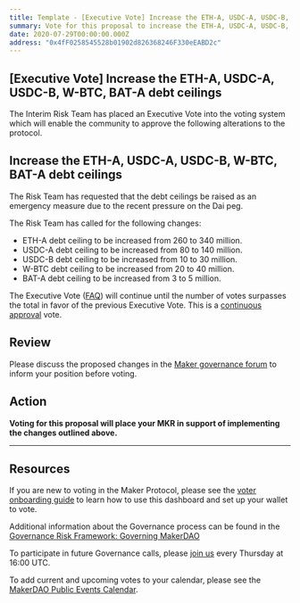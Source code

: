 ```yaml
---
title: Template - [Executive Vote] Increase the ETH-A, USDC-A, USDC-B, W-BTC, BAT-A debt ceilings
summary: Vote for this proposal to increase the ETH-A, USDC-A, USDC-B, W-BTC, BAT-A debt ceilings
date: 2020-07-29T00:00:00.000Z
address: "0x4fF0258545528b01902d826368246F330eEABD2c"
---
```

## [Executive Vote] Increase the ETH-A, USDC-A, USDC-B, W-BTC, BAT-A debt ceilings

The Interim Risk Team has placed an Executive Vote into the voting system which will enable the community to approve the following alterations to the protocol.



## Increase the ETH-A, USDC-A, USDC-B, W-BTC, BAT-A debt ceilings

The Risk Team has requested that the debt ceilings be raised as an emergency measure due to the recent pressure on the Dai peg.

The Risk Team has called for the following changes:

* ETH-A debt ceiling to be increased from 260 to 340 million.
* USDC-A debt ceiling to be increased from 80 to 140 million.
* USDC-B debt ceiling to be increased from 10 to 30 million.
* W-BTC debt ceiling to be increased from 20 to 40 million.
* BAT-A debt ceiling to be increased from 3 to 5 million.

The Executive Vote ([FAQ](https://community-development.makerdao.com/makerdao-mcd-faqs/faqs#governance)) will continue until the number of votes surpasses the total in favor of the previous Executive Vote. This is a [continuous approval](https://community-development.makerdao.com/makerdao-mcd-faqs/faqs/governance#what-is-continuous-approval-voting) vote.

## Review

Please discuss the proposed changes in the  [Maker governance forum](https://forum.makerdao.com/) to inform your position before voting.  


## Action

**Voting for this proposal will place your MKR in support of implementing the changes outlined above.**

---

## Resources

If you are new to voting in the Maker Protocol, please see the [voter onboarding guide](https://community-development.makerdao.com/onboarding/voter-onboarding) to learn how to use this dashboard and set up your wallet to vote.

Additional information about the Governance process can be found in the [Governance Risk Framework: Governing MakerDAO](https://community-development.makerdao.com/governance/governance-risk-framework)

To participate in future Governance calls, please [join us](https://community-development.makerdao.com/governance/governance-and-risk-meetings) every Thursday at 16:00 UTC.

To add current and upcoming votes to your calendar, please see the [MakerDAO Public Events Calendar](https://calendar.google.com/calendar/embed?src=makerdao.com_3efhm2ghipksegl009ktniomdk%40group.calendar.google.com&ctz=America%2FLos_Angeles).
